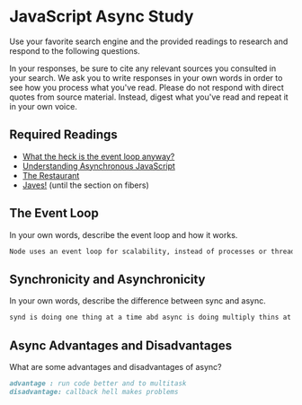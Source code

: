 # JavaScript Async Study

Use your favorite search engine and the provided readings to research and
respond to the following questions.

In your responses, be sure to cite any relevant sources you consulted in your
search. We ask you to write responses in your own words in order to see how you
process what you've read. Please do not respond with direct quotes from source
material. Instead, digest what you've read and repeat it in your own voice.

## Required Readings

-   [What the heck is the event loop anyway?](https://www.youtube.com/watch?v=8aGhZQkoFbQ)
-   [Understanding Asynchronous JavaScript](https://www.youtube.com/watch?v=vMfg0xGjcOI)
-   [The Restaurant](https://www.codeschool.com/blog/2014/10/30/understanding-node-js/)
-   [Javes!](https://www.discovermeteor.com/blog/understanding-sync-async-javascript-node/) (until the section on fibers)

## The Event Loop

In your own words, describe the event loop and how it works.

```md
Node uses an event loop for scalability, instead of processes or threads. In contrast to other event-driven servers, Node event loop does not need to be called explicitly. Instead callbacks are defined, and the server automatically enters the event loop at the end of the callback definition. Node exits the event loop when there are no further callbacks to be performed.
```

## Synchronicity and Asynchronicity

In your own words, describe the difference between sync and async.

```md
synd is doing one thing at a time abd async is doing multiply thins at the same time
```

## Async Advantages and Disadvantages

What are some advantages and disadvantages of async?

```md
advantage : run code better and to multitask
disadvantage: callback hell makes problems
```

